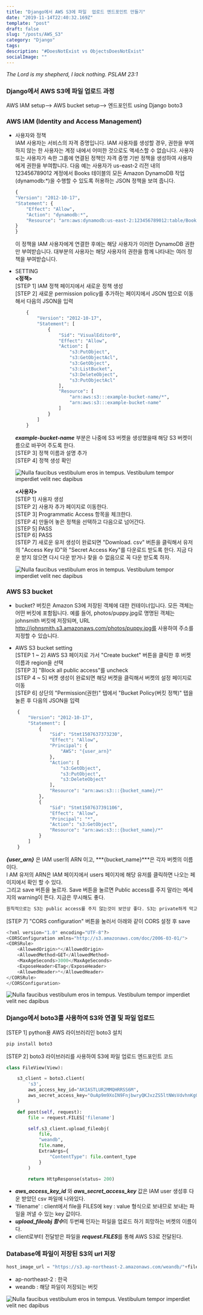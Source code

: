 ```yaml
---
title: "Django에서 AWS S3에 파일  업로드 엔드포인트 만들기"
date: "2019-11-14T22:40:32.169Z"
template: "post"
draft: false
slug: "/posts/AWS_S3"
category: "Django"
tags:
description: "#DoesNotExist vs ObjectsDoesNotExist"
socialImage: ""
---
```

*The Lord is my shepherd, I lack nothing. PSLAM 23:1*

### Django에서 AWS S3에 파일 업로드 과정
AWS IAM setup--> AWS bucket setup--> 엔드포인트 using Django boto3

### AWS IAM (Identity and Access Management)  
+ 사용자와 정책  
   IAM 사용자는 서비스의 자격 증명입니다.  IAM 사용자를 생성할 경우, 권한을 부여하지 않는 한 사용자는 계정 내에서 어떠한 것으로도 액세스할 수 없습니다. 사용자 또는 사용자가 속한 그룹에 연결된 정책인 자격 증명 기반 정책을 생성하여 사용자에게 권한을 부여합니다. 다음 예는 사용자가 us-east-2 리전 내의 123456789012 계정에서 Books 테이블의 모든 Amazon DynamoDB 작업(dynamodb:*)을 수행할 수 있도록 허용하는 JSON 정책을 보여 줍니다.
    ```python
    {
    "Version": "2012-10-17",
    "Statement": {
        "Effect": "Allow",
        "Action": "dynamodb:*",
        "Resource": "arn:aws:dynamodb:us-east-2:123456789012:table/Books"
    }
    }
    ```
    이 정책을 IAM 사용자에게 연결한 후에는 해당 사용자가 이러한 DynamoDB 권한만 부여받습니다. 대부분의 사용자는 해당 사용자의 권한을 함께 나타내는 여러 정책을 부여받습니다.
+ SETTING  
    **<정책>**  
    [STEP 1] IAM 정책 페이지에서 새로운 정책 생성  
    [STEP 2] 새로운 permission policy를 추가하는 페이지에서 JSON 탭으로 이동해서 다음의 JSON을 입력  
    ```python
        {
            "Version": "2012-10-17",
            "Statement": [
                {
                    "Sid": "VisualEditor0",
                    "Effect": "Allow",
                    "Action": [
                        "s3:PutObject",
                        "s3:GetObjectAcl",
                        "s3:GetObject",
                        "s3:ListBucket",
                        "s3:DeleteObject",
                        "s3:PutObjectAcl"
                    ],
                    "Resource": [
                        "arn:aws:s3:::example-bucket-name/*",
                        "arn:aws:s3:::example-bucket-name"
                    ]
                }
            ]
        }
    ```
    ***example-bucket-name*** 부분은 나중에 S3 버켓을 생성했을때 해당 S3 버켓이름으로 바꾸어 주도록 한다.  
    [STEP 3] 정책 이름과 설명 추가  
    [STEP 4] 정책 생성 확인

    ![Nulla faucibus vestibulum eros in tempus. Vestibulum tempor imperdiet velit nec dapibus](/media/Django/1.png)

    **<사용자>**  
    [STEP 1] 사용자 생성  
    [STEP 2] 사용자 추가 페이지로 이동한다.  
    [STEP 3] Programmatic Access 항목을 체크한다.  
    [STEP 4] 만들어 놓은 정책을 선택하고 다음으로 넘어간다.  
    [STEP 5] PASS  
    [STEP 6] PASS  
    [STEP 7] 새로운 유저 생성이 완료되면 "Download. csv" 버튼을 클릭해서 유저의 "Access Key ID"와 "Secret Access Key"를 다운로드 받도록 한다. 지금 다운 받지 않으면 다시 다운 받거나 찾을 수 없음으로 꼭 다운 받도록 하자.


    ![Nulla faucibus vestibulum eros in tempus. Vestibulum tempor imperdiet velit nec dapibus](/media/Django/s3_user.png)

### AWS S3 bucket 

+ bucket?
버킷은 Amazon S3에 저장된 객체에 대한 컨테이너입니다. 모든 객체는 어떤 버킷에 포함됩니다. 예를 들어, photos/puppy.jpg로 명명된 객체는 johnsmith 버킷에 저장되며, URL http://johnsmith.s3.amazonaws.com/photos/puppy.jpg를 사용하여 주소를 지정할 수 있습니다.

+ AWS S3 bucket setting  
[STEP 1 ~ 2] AWS S3 페이지로 가서 "Create bucket" 버튼을 클릭한 후 버켓 이름과 region을 선택  
[STEP 3] "Block all public access"를 uncheck  
[STEP 4 ~ 5] 버켓 생성이 완료되면 해당 버켓을 클릭해서 버켓의 설정 페이지로 이동  
[STEP 6] 상단의 "Permission(권한)" 탭에서 "Bucket Policy(버킷 정책)" 탭을 눌른 후 다음의 JSON을 입력  
```python
    {
        "Version": "2012-10-17",
        "Statement": [
            {
                "Sid": "Stmt1507637373230",
                "Effect": "Allow",
                "Principal": {
                    "AWS": "{user_arn}"
                },
                "Action": [
                    "s3:GetObject",
                    "s3:PutObject",
                    "s3:DeleteObject"
                ],
                "Resource": "arn:aws:s3:::{bucket_name}/*"
            },
            {
                "Sid": "Stmt1507637391106",
                "Effect": "Allow",
                "Principal": "*",
                "Action": "s3:GetObject",
                "Resource": "arn:aws:s3:::{bucket_name}/*"
            }
        ]
    }    
```
***{user_arn}*** 은 IAM user의 ARN 이고, ***{bucket_name}***은 각자 버켓의 이름이다.  
I AM 유저의 ARN은 IAM 페이지에서 users 페이지에 해당 유저를 클릭하면 나오는 페이지에서 확인 할 수 있다.  
그리고 save 버튼을 눌르자. Save 버튼을 눌르면 Public access를 주지 말라는 메세지의 warning이 뜬다. 지금은 무시해도 좋다.
```python
원칙적으로는 S3는 public access를 주지 않는것이 보안상 좋다. S3는 private하게 막고 S3 앞에 CloudFront를 붙혀서 CDN 기능을 구현하는것이 정석이긴 하다.
```
[STEP 7] "CORS configuration" 버튼을 눌러서 아래와 같이 CORS 설정 후 save  
```python
<?xml version="1.0" encoding="UTF-8"?>
<CORSConfiguration xmlns="http://s3.amazonaws.com/doc/2006-03-01/">
<CORSRule>
    <AllowedOrigin>*</AllowedOrigin>
    <AllowedMethod>GET</AllowedMethod>
    <MaxAgeSeconds>3000</MaxAgeSeconds>
    <ExposeHeader>ETag</ExposeHeader>
    <AllowedHeader>*</AllowedHeader>
</CORSRule>
</CORSConfiguration>
```
![Nulla faucibus vestibulum eros in tempus. Vestibulum tempor imperdiet velit nec dapibus](/media/Django/s3_bucket.png)

### Django에서 boto3를 사용하여 S3와 연결 및 파일 업로드
[STEP 1] python용 AWS 라이브러리인 boto3 설치
```python
pip install boto3
```
[STEP 2] boto3 라이브러리를 사용하여 S3에 파일 업로드 엔드포인트 코드
```python
class FileView(View):

    s3_client = boto3.client(
        's3',
        aws_access_key_id="AKIASTLUR2MMQHRRSS6M",
        aws_secret_access_key="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"
    )

    def post(self, request):
        file = request.FILES['filename']

        self.s3_client.upload_fileobj(
            file, 
            "weandb",
            file.name,
            ExtraArgs={
                "ContentType": file.content_type
            }
        ) 

        return HttpResponse(status= 200)
```
   + ***aws_access_key_id*** 와 ***aws_secret_access_key*** 값은 IAM user 생성후 다운 받았던 csv 파일에 나와있다.
   + 'filename' : client에서 file을 FILES에 key : value 형식으로 보내므로 보내는 파일을 꺼낼 수 있는 key 값이다.
   + ***upload_fileobj 함수***의 두번째 인자는 파일을 업로드 하기 희망하는 버켓의 이름이다.
   + client로부터 전달받은 파일을 ***request.FILES***를 통해 AWS S3로 전달된다.

### Database에 파일이 저장된 S3의 url 저장
```python
host_image_url = "https://s3.ap-northeast-2.amazonaws.com/weandb/"+file_name
```
   + ap-northeast-2 : 한국 
   + weandb : 해당 파일이 저장되는 버킷
   
![Nulla faucibus vestibulum eros in tempus. Vestibulum tempor imperdiet velit nec dapibus](/media/Django/file_url.png)